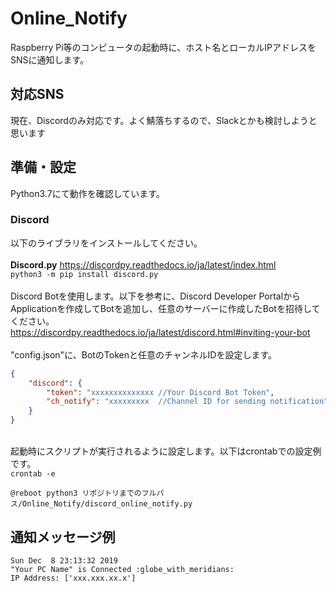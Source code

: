 # Online_Notify
Raspberry Pi等のコンピュータの起動時に、ホスト名とローカルIPアドレスをSNSに通知します。

## 対応SNS
現在、Discordのみ対応です。よく鯖落ちするので、Slackとかも検討しようと思います

## 準備・設定
Python3.7にて動作を確認しています。

### Discord
以下のライブラリをインストールしてください。\
\
**Discord.py** https://discordpy.readthedocs.io/ja/latest/index.html \
`python3 -m pip install discord.py`
\
\
Discord Botを使用します。以下を参考に、Discord Developer PortalからApplicationを作成してBotを追加し、任意のサーバーに作成したBotを招待してください。\
https://discordpy.readthedocs.io/ja/latest/discord.html#inviting-your-bot \
\
"config.json"に、BotのTokenと任意のチャンネルIDを設定します。
```json
{
	"discord": {
		"token": "xxxxxxxxxxxxxx //Your Discord Bot Token",
		"ch_notify": "xxxxxxxxx  //Channel ID for sending notification"
	}
}
```
\
起動時にスクリプトが実行されるように設定します。以下はcrontabでの設定例です。\
`crontab -e`
```
@reboot python3 リポジトリまでのフルパス/Online_Notify/discord_online_notify.py
```

## 通知メッセージ例
```
Sun Dec  8 23:13:32 2019
"Your PC Name" is Connected :globe_with_meridians:
IP Address: ['xxx.xxx.xx.x']
```
